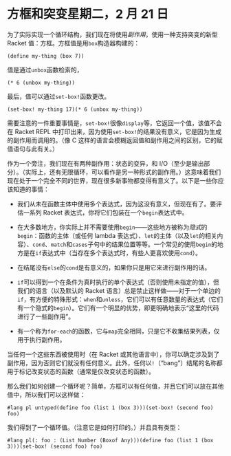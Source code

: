 # 方框和突变星期二，2 月 21 日

为了实际实现一个循环结构，我们现在将使用*副作用*，使用一种支持突变的新型 Racket 值：方框。方框值是用`box`构造器构建的：

```
(define my-thing (box 7))
```

值是通过`unbox`函数检索的，

```
(* 6 (unbox my-thing))
```

最后，值可以通过`set-box!`函数更改。

```
(set-box! my-thing 17)(* 6 (unbox my-thing))
```

需要注意的一件重要事情是，`set-box!`很像`display`等，它返回一个值，该值不会在 Racket REPL 中打印出来，因为使用`set-box!`的结果没有意义，它是因为生成的副作用而调用的。（像 C 这样的语言会模糊返回值和副作用之间的区别，它的赋值语句与此有关。）

作为一个旁注，我们现在有两种副作用：状态的变异，和 I/O（至少是输出部分）。（实际上，还有无限循环，可以看作是另一种形式的副作用。）这意味着我们现在处于一个完全不同的世界，现在很多新事物都变得有意义了。以下是一些你应该知道的事情：

+   我们从未在函数主体中使用多个表达式，因为这没有意义，但现在有了。要评估一系列 Racket 表达式，你将它们包装在一个`begin`表达式中。

+   在大多数地方，你实际上并不需要使用`begin`——这些地方被称为*隐式*的`begin`：函数的主体（或任何 lambda 表达式）、`let`的主体（以及`let`的相关内容）、`cond`、`match`和`cases`子句中的结果位置等等。一个常见的使用`begin`的地方是在`if`表达式中（当存在多个表达式时，有些人更喜欢使用`cond`）。

+   在结尾没有`else`的`cond`是有意义的，如果你只是用它来进行副作用的话。

+   `if`可以得到一个在条件为真时执行的单个表达式（否则使用未指定的值），但我们的语言（以及默认的 Racket 语言）总是禁止这样做——对于一个单边的`if`，有方便的特殊形式：`when`和`unless`，它们可以有任意数量的表达式（它们有一个隐式的`begin`）。它们有一个明显的优势，即更明确地表示“这里的代码进行了一些副作用”。

+   有一个称为`for-each`的函数，它与`map`完全相同，只是它不收集结果列表，仅用于执行副作用。

当任何一个这些东西被使用时（在 Racket 或其他语言中），你可以确定涉及到了副作用，因为否则它们就没有任何意义。此外，任何以`!`（“bang”）结尾的名称都用于标记改变状态的函数（通常是仅改变状态的函数）。

那么我们如何创建一个循环呢？简单，方框可以有任何值，并且它们可以放在其他值中，所以我们可以这样做：

```
#lang pl untyped(define foo (list 1 (box 3)))(set-box! (second foo) foo)
```

我们得到了一个循环值。（注意它是如何打印的。）并且具有类型：

```
#lang pl(: foo : (List Number (Boxof Any)))(define foo (list 1 (box 3)))(set-box! (second foo) foo)
```
